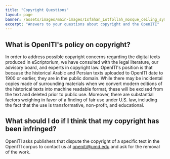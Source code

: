 ```yaml
---
title: "Copyright Questions"
layout: page
banner: /assets/images/main-images/Isfahan_Lotfollah_mosque_ceiling_symmetric_narrow_border.png
excerpt: "Answers to your questions about copyright and the OpenITI"
---
```


## What is OpenITI's policy on copyright?


In order to address possible copyright concerns regarding the digital texts produced in eScriptorium, we have consulted with the legal literature, our advisory board, and experts in copyright law. OpenITI's position is that because the historical Arabic and Persian texts uploaded to OpenITI date to 1900 or earlier, they are in the public domain. While there may be incidental copies made of surrounding materials when we convert modern editions of the historical texts into machine readable format, these will be excised from the text and deleted prior to public use. Moreover, there are substantial factors weighing in favor of a finding of fair use under U.S. law, including the fact that the use is transformative, non-profit, and educational.



## What should I do if I think that my copyright has been infringed?


OpenITI asks publishers that dispute the copyright of a specific text in the OpenITI corpus to contact us at [openiti@umd.edu](mailto:openiti@umd.edu) and ask for the removal of the work.

